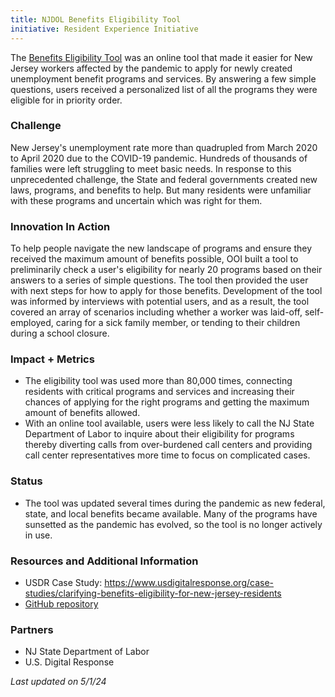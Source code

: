 ```yaml
---
title: NJDOL Benefits Eligibility Tool
initiative: Resident Experience Initiative
---
```


The [Benefits Eligibility Tool](https://getstarted.nj.gov/labor/) was an online tool that made it easier for New Jersey workers affected by the pandemic to apply for newly created unemployment benefit programs and services. By answering a few simple questions, users received a personalized list of all the programs they were eligible for in priority order.

### Challenge

New Jersey's unemployment rate more than quadrupled from March 2020 to April 2020 due to the COVID-19 pandemic. Hundreds of thousands of families were left struggling to meet basic needs. In response to this unprecedented challenge, the State and federal governments created new laws, programs, and benefits to help. But many residents were unfamiliar with these programs and uncertain which was right for them.

### Innovation In Action

To help people navigate the new landscape of programs and ensure they received the maximum amount of benefits possible, OOI built a tool to preliminarily check a user's eligibility for nearly 20 programs based on their answers to a series of simple questions. The tool then provided the user with next steps for how to apply for those benefits. Development of the tool was informed by interviews with potential users, and as a result, the tool covered an array of scenarios including whether a worker was laid-off, self-employed, caring for a sick family member, or tending to their children during a school closure.

### Impact + Metrics

-   The eligibility tool was used more than 80,000 times, connecting residents with critical programs and services and increasing their chances of applying for the right programs and getting the maximum amount of benefits allowed.
-   With an online tool available, users were less likely to call the NJ State Department of Labor to inquire about their eligibility for programs thereby diverting calls from over-burdened call centers and providing call center representatives more time to focus on complicated cases.

### Status

-   The tool was updated several times during the pandemic as new federal, state, and local benefits became available. Many of the programs have sunsetted as the pandemic has evolved, so the tool is no longer actively in use.

### Resources and Additional Information

-   USDR Case Study: <https://www.usdigitalresponse.org/case-studies/clarifying-benefits-eligibility-for-new-jersey-residents>
-   [GitHub repository](https://github.com/newjersey/dol-eligibility-tool)

### Partners

-   NJ State Department of Labor
-   U.S. Digital Response

*Last updated on 5/1/24*
